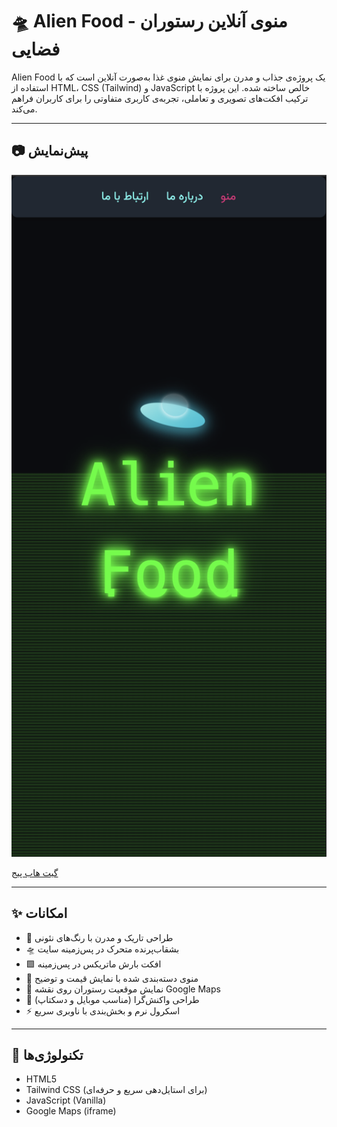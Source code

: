 # 🛸 Alien Food - منوی آنلاین رستوران فضایی

Alien Food یک پروژه‌ی جذاب و مدرن برای نمایش منوی غذا به‌صورت آنلاین است که با استفاده از HTML، CSS (Tailwind) و JavaScript خالص ساخته شده. این پروژه با ترکیب افکت‌های تصویری و تعاملی، تجربه‌ی کاربری متفاوتی را برای کاربران فراهم می‌کند.

---

## 📷 پیش‌نمایش
<img src="./assets/images/Screenshot.png" alt="پیش‌نمایش پروژه Alien Food" width="600"/>

[گیت هاب پیج](https://danialkk.github.io/alien-food/)  

---

## ✨ امکانات

- 🎨 طراحی تاریک و مدرن با رنگ‌های نئونی
- 🛸 بشقاب‌پرنده متحرک در پس‌زمینه سایت
- 🟩 افکت بارش ماتریکس در پس‌زمینه
- 🧾 منوی دسته‌بندی شده با نمایش قیمت و توضیح
- 📍 نمایش موقعیت رستوران روی نقشه Google Maps
- 📱 طراحی واکنش‌گرا (مناسب موبایل و دسکتاپ)
- ⚡ اسکرول نرم و بخش‌بندی با ناوبری سریع

---

## 🔧 تکنولوژی‌ها

- HTML5
- Tailwind CSS (برای استایل‌دهی سریع و حرفه‌ای)
- JavaScript (Vanilla)
- Google Maps (iframe)

